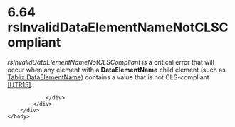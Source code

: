 <html dir="LTR" xmlns:mshelp="http://msdn.microsoft.com/mshelp" xmlns:ddue="http://ddue.schemas.microsoft.com/authoring/2003/5" xmlns:xlink="http://www.w3.org/1999/xlink" xmlns:tool="http://www.microsoft.com/tooltip">
    <head>
        <meta http-equiv="Content-Type" content="text/html; CHARSET=utf-8"></meta>
        <meta name="save" content="history"></meta>
        <title>6.64 rsInvalidDataElementNameNotCLSCompliant</title>
        <xml>
            <mshelp:toctitle title="6.64 rsInvalidDataElementNameNotCLSCompliant"></mshelp:toctitle>
            <mshelp:rltitle title="[MS-RDL]: rsInvalidDataElementNameNotCLSCompliant"></mshelp:rltitle>
            <mshelp:keyword index="A" term="0b5679a2-392a-4922-bda0-4dc93f5e5485"></mshelp:keyword>
            <mshelp:attr name="DCSext.ContentType" value="open specification"></mshelp:attr>
            <mshelp:attr name="AssetID" value="0b5679a2-392a-4922-bda0-4dc93f5e5485"></mshelp:attr>
            <mshelp:attr name="TopicType" value="kbRef"></mshelp:attr>
            <mshelp:attr name="DCSext.Title" value="[MS-RDL]: rsInvalidDataElementNameNotCLSCompliant" />
        </xml>
    </head>
    <body>
        <div id="header">
            <h1 class="heading">6.64 rsInvalidDataElementNameNotCLSCompliant</h1>
        </div>
        <div id="mainSection">
            <div id="mainBody">
                <div id="allHistory" class="saveHistory"></div>
                <div id="sectionSection0" class="section" name="collapseableSection">
                    

<p><i>rsInvalidDataElementNameNotCLSCompliant</i> is a critical
error that will occur when any element with a <b>DataElementName</b> child
element (such as <a href="edb39d77-5b58-460a-9c19-8649e47164c8.htm">Tablix.DataElementName</a>)
contains a value that is not CLS-compliant <a href="https://go.microsoft.com/fwlink/?LinkId=147989">[UTR15]</a>.</p>


                </div>
            </div>
        </div>
    </body>
</html>